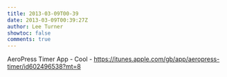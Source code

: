 ```yaml
---
title: 2013-03-09T00-39
date: 2013-03-09T00:39:27Z
author: Lee Turner
showtoc: false
comments: true
---
```


AeroPress Timer App - Cool - https://itunes.apple.com/gb/app/aeropress-timer/id602496538?mt=8

